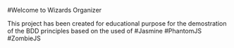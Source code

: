 #Welcome to Wizards Organizer

This project has been created for educational purpose for the demostration of the 
BDD principles based on the used of #Jasmine #PhantomJS #ZombieJS
